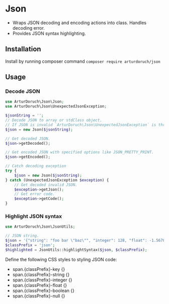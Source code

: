 # Json

 * Wraps JSON decoding and encoding actions into class. Handles decoding error.
 * Provides JSON syntax highlighting.

## Installation

Install by running composer command `composer require arturdoruch/json`

## Usage

### Decode JSON

```php
use ArturDoruch\Json\Json;
use ArturDoruch\Json\UnexpectedJsonException;

$jsonString = '';
// Decode JSON to array or stdClass object.
// If JSON is invalid `ArturDoruch\Json\UnexpectedJsonException` is thrown.
$json = new Json($jsonString);

// Get decoded JSON.
$json->getDecoded();

// Get encoded JSON with specified options like JSON_PRETTY_PRINT.
$json->getEncoded();

// Catch decoding exception
try {
    $json = new Json($jsonString);
} catch (UnexpectedJsonException $exception) {
    // Get decoded invalid JSON.
    $exception->getJson();
    // Get error code.
    $exception->getCode();
}
```

### Highlight JSON syntax

```php
use ArturDoruch\Json\JsonUtils;

// JSON string. 
$json = '{"string": "foo bar \"baz\"", "integer": 128, "float": -1.5678, "boolean": true, "null": null}';
$classPrefix = 'json';
$highlighted = JsonUtils::highlightSyntax($json, $classPrefix);
```

Define the following CSS styles to styling JSON code:

 * span.{classPrefix}-key {}
 * span.{classPrefix}-string {}
 * span.{classPrefix}-integer {}
 * span.{classPrefix}-float {}
 * span.{classPrefix}-boolean {}
 * span.{classPrefix}-null {}